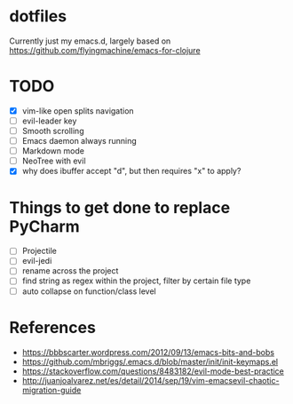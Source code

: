 # dotfiles
Currently just my emacs.d, largely based on https://github.com/flyingmachine/emacs-for-clojure

# TODO
- [x] vim-like open splits navigation
- [ ] evil-leader key
- [ ] Smooth scrolling
- [ ] Emacs daemon always running
- [ ] Markdown mode
- [ ] NeoTree with evil
- [x] why does ibuffer accept "d", but then requires "x" to apply?

# Things to get done to replace PyCharm
- [ ] Projectile
- [ ] evil-jedi
- [ ] rename across the project
- [ ] find string as regex within the project, filter by certain file type
- [ ] auto collapse on function/class level

# References
- https://bbbscarter.wordpress.com/2012/09/13/emacs-bits-and-bobs
- https://github.com/mbriggs/.emacs.d/blob/master/init/init-keymaps.el
- https://stackoverflow.com/questions/8483182/evil-mode-best-practice
- http://juanjoalvarez.net/es/detail/2014/sep/19/vim-emacsevil-chaotic-migration-guide
